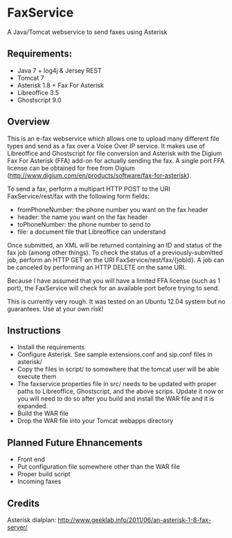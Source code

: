 FaxService
==========

A Java/Tomcat webservice to send faxes using Asterisk


## Requirements:
 -   Java 7 + log4j & Jersey REST
 -   Tomcat 7
 -   Asterisk 1.8 + Fax For Asterisk
 -   Libreoffice 3.5
 -   Ghostscript 9.0


## Overview
This is an e-fax webservice which allows one to upload many different file types and send as a fax over a Voice Over IP service. It makes use of Libreoffice and Ghostscript for file conversion and Asterisk with the Digium Fax For Asterisk (FFA) add-on for actually sending the fax. A single port FFA license can be obtained for free from Digium (http://www.digium.com/en/products/software/fax-for-asterisk).

To send a fax, perform a multipart HTTP POST to the URI FaxService/rest/fax with the following form fields:
 -   fromPhoneNumber: the phone number you want on the fax header
 -   header: the name you want on the fax header
 -   toPhoneNumber: the phone number to send to
 -   file: a document file that Libreoffice can understand

Once submitted, an XML will be returned containing an ID and status of the fax job (among other things). To check the status of a previously-submitted job, perform an HTTP GET on the URI FaxService/rest/fax/{jobId}. A job can be canceled by performing an HTTP DELETE on the same URI.

Because I have assumed that you will have a limited FFA license (such as 1 port), the FaxService will check for an available port before trying to send. 

This is currently very rough. It was tested on an Ubuntu 12.04 system but no guarantees. Use at your own risk!


## Instructions
 -   Install the requirements
 -   Configure Asterisk. See sample extensions.conf and sip.conf files in asterisk/
 -   Copy the files in script/ to somewhere that the tomcat user will be able execute them
 -   The faxservice.properties file in src/ needs to be updated with proper paths to Libreoffice, Ghostscript, and the above scrips. Update it now or you will need to do so after you build and install the WAR file and it is expanded.
 -   Build the WAR file
 -   Drop the WAR file into your Tomcat webapps directory


## Planned Future Ehnancements
 -  Front end
 -  Put configuration file somewhere other than the WAR file
 -  Proper build script
 -  Incoming faxes


## Credits
Asterisk dialplan: http://www.geeklab.info/2011/06/an-asterisk-1-8-fax-server/
